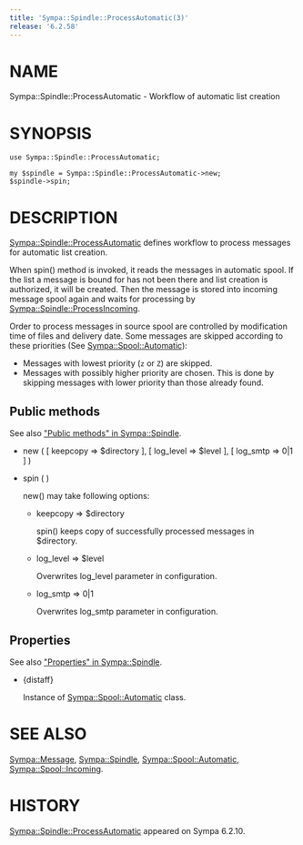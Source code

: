 ```yaml
---
title: 'Sympa::Spindle::ProcessAutomatic(3)'
release: '6.2.58'
---
```


# NAME

Sympa::Spindle::ProcessAutomatic - Workflow of automatic list creation

# SYNOPSIS

    use Sympa::Spindle::ProcessAutomatic;

    my $spindle = Sympa::Spindle::ProcessAutomatic->new;
    $spindle->spin;

# DESCRIPTION

[Sympa::Spindle::ProcessAutomatic](./Sympa-Spindle-ProcessAutomatic.3.md) defines workflow to process messages
for automatic list creation.

When spin() method is invoked, it reads the messages in automatic spool.
If the list a message is bound for has not been there and list creation is
authorized, it will be created.  Then the message is stored into incoming
message spool again and waits for processing by
[Sympa::Spindle::ProcessIncoming](./Sympa-Spindle-ProcessIncoming.3.md).

Order to process messages in source spool are controlled by modification time
of files and delivery date.
Some messages are skipped according to these priorities
(See [Sympa::Spool::Automatic](./Sympa-Spool-Automatic.3.md)):

- Messages with lowest priority (`z` or `Z`) are skipped.
- Messages with possibly higher priority are chosen.
This is done by skipping messages with lower priority than those already
found.

## Public methods

See also ["Public methods" in Sympa::Spindle](./Sympa-Spindle.3.md#public-methods).

- new ( \[ keepcopy => $directory \],
\[ log\_level => $level \],
\[ log\_smtp => 0&#124;1 \] )
- spin ( )

    new() may take following options:

    - keepcopy => $directory

        spin() keeps copy of successfully processed messages in $directory.

    - log\_level => $level

        Overwrites log\_level parameter in configuration.

    - log\_smtp => 0&#124;1

        Overwrites log\_smtp parameter in configuration.

## Properties

See also ["Properties" in Sympa::Spindle](./Sympa-Spindle.3.md#properties).

- {distaff}

    Instance of [Sympa::Spool::Automatic](./Sympa-Spool-Automatic.3.md) class.

# SEE ALSO

[Sympa::Message](./Sympa-Message.3.md),
[Sympa::Spindle](./Sympa-Spindle.3.md), [Sympa::Spool::Automatic](./Sympa-Spool-Automatic.3.md), [Sympa::Spool::Incoming](./Sympa-Spool-Incoming.3.md).

# HISTORY

[Sympa::Spindle::ProcessAutomatic](./Sympa-Spindle-ProcessAutomatic.3.md) appeared on Sympa 6.2.10.
